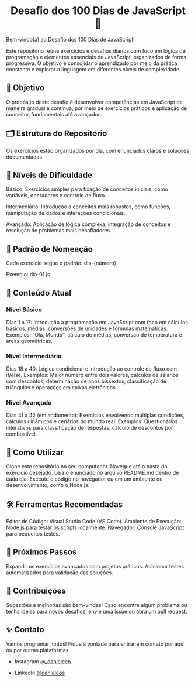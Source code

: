 <h1 align = 'center'> Desafio dos 100 Dias de JavaScript 🚀</h1>

Bem-vindo(a) ao Desafio dos 100 Dias de JavaScript! 

Este repositório reúne exercícios e desafios diários com foco em lógica de programação e elementos essenciais de JavaScript, organizados de forma progressiva. O objetivo é consolidar o aprendizado por meio da prática constante e explorar a linguagem em diferentes níveis de complexidade.

<h2>🎯 Objetivo</h2>

O propósito deste desafio é desenvolver competências em JavaScript de maneira gradual e contínua, por meio de exercícios práticos e aplicação de conceitos fundamentais até avançados.

<h2>🗂 Estrutura do Repositório</h2>

Os exercícios estão organizados por dia, com enunciados claros e soluções documentadas.

<h2>🔹 Níveis de Dificuldade</h2>

Básico: Exercícios simples para fixação de conceitos iniciais, como variáveis, operadores e controle de fluxo.

Intermediário: Introdução a conceitos mais robustos, como funções, manipulação de dados e interações condicionais.

Avançado: Aplicação de lógica complexa, integração de conceitos e resolução de problemas mais desafiadores.

<h2>🔹 Padrão de Nomeação</h2>

Cada exercício segue o padrão:
dia-{número}

Exemplo: 
dia-01.js

<h2>🔹 Conteúdo Atual </h2>

<h3>Nível Básico</h3>

Dias 1 a 17: Introdução à programação em JavaScript com foco em cálculos básicos, médias, conversões de unidades e fórmulas matemáticas.
Exemplos: "Olá, Mundo", cálculo de médias, conversão de temperatura e áreas geométricas.

<h3>Nível Intermediário</h3>

Dias 18 a 40: Lógica condicional e introdução ao controle de fluxo com if/else.
Exemplos: Maior número entre dois valores, cálculos de salários com descontos, determinação de anos bissextos, classificação de triângulos e operações em caixas eletrônicos.

<h3>Nível Avançado</h3>

Dias 41 a 42 (em andamento): Exercícios envolvendo múltiplas condições, cálculos dinâmicos e cenários do mundo real.
Exemplos: Questionários interativos para classificação de respostas, cálculo de descontos por combustível.

<h2>🚦 Como Utilizar</h2>

Clone este repositório no seu computador.
Navegue até a pasta do exercício desejado.
Leia o enunciado no arquivo README.md dentro de cada dia.
Execute o código no navegador ou em um ambiente de desenvolvimento, como o Node.js.

<h2>🛠 Ferramentas Recomendadas</h2>

Editor de Código: Visual Studio Code (VS Code).
Ambiente de Execução: Node.js para testar os scripts localmente.
Navegador: Console JavaScript para pequenos testes.

<h2>📌 Próximos Passos</h2>

Expandir os exercícios avançados com projetos práticos.
Adicionar testes automatizados para validação das soluções.

<h2>🌟 Contribuições</h2>

Sugestões e melhorias são bem-vindas! Caso encontre algum problema ou tenha ideias para novos desafios, envie uma issue ou abra um pull request.

<h2>✨ Contato</h2>

Vamos programar juntos! Fique à vontade para entrar em contato por aqui ou por outras plataformas.

- Instagram [@_danieleen](https://www.instagram.com/_danieleen/) 

- LinkedIn [@danieleos](https://www.linkedin.com/in/danieleos/)